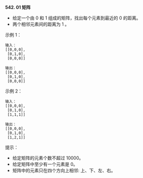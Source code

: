 **542. 01 矩阵**
- 给定一个由 0 和 1 组成的矩阵，找出每个元素到最近的 0 的距离。
- 两个相邻元素间的距离为 1 。

示例 1：
```
输入：
[[0,0,0],
 [0,1,0],
 [0,0,0]]

输出：
[[0,0,0],
 [0,1,0],
 [0,0,0]]
```

示例 2：
```
输入：
[[0,0,0],
 [0,1,0],
 [1,1,1]]

输出：
[[0,0,0],
 [0,1,0],
 [1,2,1]]
```

提示：
- 给定矩阵的元素个数不超过 10000。
- 给定矩阵中至少有一个元素是 0。
- 矩阵中的元素只在四个方向上相邻: 上、下、左、右。